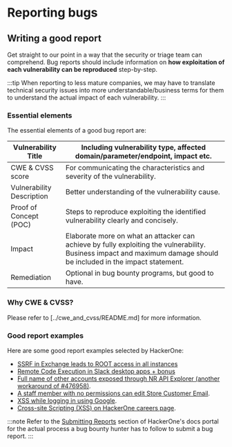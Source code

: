 # Reporting bugs

## Writing a good report

Get straight to our point in a way that the security or triage team can  comprehend. Bug reports should include information on __how exploitation of each vulnerability can be reproduced__ step-by-step.

:::tip
When reporting to less mature companies, we may have to translate technical security issues into more understandable/business terms for them to understand the actual impact of each vulnerability.
:::

### Essential elements

The essential elements of a good bug report are:

| Vulnerability Title | Including vulnerability type, affected domain/parameter/endpoint, impact etc. |
|---|---|
| CWE & CVSS score | For communicating the characteristics and severity of the vulnerability. |
| Vulnerability Description | Better understanding of the vulnerability cause. |
| Proof of Concept (POC) | Steps to reproduce exploiting the identified vulnerability clearly and concisely. |
| Impact | Elaborate more on what an attacker can achieve by fully exploiting the vulnerability. Business impact and maximum damage should be included in the impact statement. |
| Remediation | Optional in bug bounty programs, but good to have. |

### Why CWE & CVSS?

Please refer to [../cwe_and_cvss/README.md] for more information.

### Good report examples

Here are some good report examples selected by HackerOne:

- [SSRF in Exchange leads to ROOT access in all instances](https://hackerone.com/reports/341876)
- [Remote Code Execution in Slack desktop apps + bonus](https://hackerone.com/reports/783877)
- [Full name of other accounts exposed through NR API Explorer (another workaround of #476958)](https://hackerone.com/reports/520518).
- [A staff member with no permissions can edit Store Customer Email](https://hackerone.com/reports/980511).
- [XSS while logging in using Google](https://hackerone.com/reports/691611).
- [Cross-site Scripting (XSS) on HackerOne careers page](https://hackerone.com/reports/474656).

:::note
Refer to the [Submitting Reports](https://docs.hackerone.com/hackers/submitting-reports.html) section of HackerOne's docs portal for the actual process a bug bounty hunter has to follow to submit a bug report.
:::
